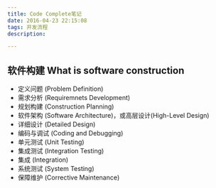 ```yaml
---
title: Code Complete笔记
date: 2016-04-23 22:15:08
tags: 开发流程
description: 

---
```


## 软件构建 What is software construction

- 定义问题 (Problem Definition)
- 需求分析 (Requiremnets Development)
- 规划构建 (Construction Planning)
- 软件架构 (Software Architecture)，或高层设计(High-Level Design)
- 详细设计 (Detailed Design)
- 编码与调试 (Coding and Debugging)
- 单元测试 (Unit Testing)
- 集成测试 (Integration Testing)
- 集成 (Integration)
- 系统测试 (System Testing)
- 保障维护 (Corrective Maintenance)


